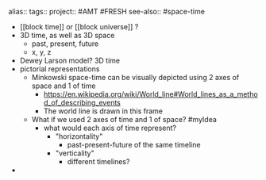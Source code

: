alias::
tags::
project:: #AMT #FRESH 
see-also:: #space-time

- [[block time]] or [[block universe]] ?
- 3D time, as well as 3D space
	- past, present, future
	- x, y, z
- Dewey Larson model? 3D time
- pictorial representations
	- Minkowski space-time can be visually depicted using 2 axes of space and 1 of time
		- https://en.wikipedia.org/wiki/World_line#World_lines_as_a_method_of_describing_events
		- The world line is drawn in this frame
	- What if we used 2 axes of time and 1 of space? #myIdea
		- what would each axis of time represent?
			- "horizontality"
				- past-present-future of the same timeline
			- "verticality"
				- different timelines?
-